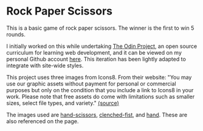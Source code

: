 # Rock Paper Scissors

This is a basic game of rock paper scissors.
The winner is the first to win 5 rounds.

I initially worked on this while undertaking [The Odin Project](https://www.theodinproject.com/), an open source curriculum for learning web development, and it can be viewed on my personal Github account [here](https://github.com/ellis-burgess/rock-paper-scissors). This iteration has been lightly adapted to integrate with site-wide styles.

This project uses three images from Icons8. From their website:
"You may use our graphic assets without payment for personal or commercial purposes but only on the condition that you include a link to Icons8 in your work. Please note that free assets do come with limitations such as smaller sizes, select file types, and variety." [(source)](https://icons8.com/pricing)

The images used are [hand-scissors](https://icons8.com/icon/44376/hand-scissors), [clenched-fist](https://icons8.com/icon/6643/clenched-fist), and [hand](https://icons8.com/icon/2727/hand). These are also referenced on the page.
